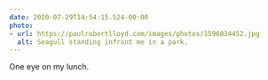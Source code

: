 ```yaml
---
date: 2020-07-29T14:54:15.524-00:00
photo:
- url: https://paulrobertlloyd.com/images/photos/1596034452.jpg
  alt: Seagull standing infront me in a park.
---
```

One eye on my lunch.
